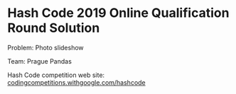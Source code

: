 # Hash Code 2019 Online Qualification Round Solution

Problem: Photo slideshow

Team: Prague Pandas

Hash Code competition web site:
[codingcompetitions.withgoogle.com/hashcode](https://codingcompetitions.withgoogle.com/hashcode/)
